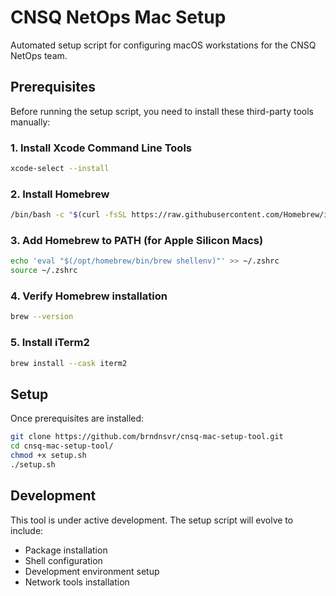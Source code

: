 # CNSQ NetOps Mac Setup

Automated setup script for configuring macOS workstations for the CNSQ NetOps team.

## Prerequisites

Before running the setup script, you need to install these third-party tools manually:

### 1. Install Xcode Command Line Tools
```bash
xcode-select --install
```

### 2. Install Homebrew
```bash
/bin/bash -c "$(curl -fsSL https://raw.githubusercontent.com/Homebrew/install/HEAD/install.sh)"
```

### 3. Add Homebrew to PATH (for Apple Silicon Macs)
```bash
echo 'eval "$(/opt/homebrew/bin/brew shellenv)"' >> ~/.zshrc
source ~/.zshrc
```

### 4. Verify Homebrew installation
```bash
brew --version
```

### 5. Install iTerm2
```bash
brew install --cask iterm2
```

## Setup

Once prerequisites are installed:

```bash
git clone https://github.com/brndnsvr/cnsq-mac-setup-tool.git
cd cnsq-mac-setup-tool/
chmod +x setup.sh
./setup.sh
```

## Development

This tool is under active development. The setup script will evolve to include:
- Package installation
- Shell configuration
- Development environment setup
- Network tools installation